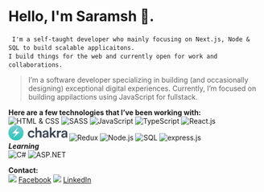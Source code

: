 # Hello, I'm Saramsh 👋.
` I'm a self-taught developer who mainly focusing on Next.js, Node & SQL to build scalable applicaitons.`
<br>
`I build things for the web and currently open for work and collaborations.`
> I’m a software developer specializing in building (and occasionally designing) exceptional digital experiences. Currently, I’m focused on building appilactions using JavaScript for fullstack.

 **Here are a few technologies that I’ve been working with:**
 <br>
 <img title="HTML & CSS" width="auto" height="30px" src="https://banner2.cleanpng.com/20180627/wop/kisspng-web-development-html-css-design-and-build-web-s-berlin-5b3339eb3a1a23.231863701530083819238.jpg">
 <img title="SASS" width="auto" height="30px" src="https://upload.wikimedia.org/wikipedia/commons/thumb/9/96/Sass_Logo_Color.svg/1280px-Sass_Logo_Color.svg.png">
<img title="JavaScript" width="auto" height="30px" src="https://upload.wikimedia.org/wikipedia/commons/thumb/9/99/Unofficial_JavaScript_logo_2.svg/480px-Unofficial_JavaScript_logo_2.svg.png">
<img title="TypeScript" width="auto" height="30px" src="https://upload.wikimedia.org/wikipedia/commons/4/4c/Typescript_logo_2020.svg">
<img title="React.js" width="auto" height="30px" src="https://www.pngfind.com/pngs/m/685-6854970_react-logo-png-png-download-logo-png-reactjs.png">
<img title="Chakra UI" width="auto" height="30px" src="https://raw.githubusercontent.com/chakra-ui/chakra-ui/main/logo/logo-colored@2x.png?raw=true">
<img title="Redux" width="auto" height="30px" src="https://redux.js.org/img/redux-logo-landscape.png">
<img title="Node.js" width="auto" height="30px" src="https://www.svgrepo.com/show/303266/nodejs-icon-logo.svg">
<img title="SQL" width="auto" height="30px" src="https://www.svgrepo.com/show/117653/sql-file-format.svg">
<img title="express.js" width="auto" height="30px" src="https://upload.wikimedia.org/wikipedia/commons/6/64/Expressjs.png">
<br/>
***Learning***
<br/>
<img title="C#" width="auto" height="30px" src="https://seeklogo.com/images/C/c-sharp-c-logo-02F17714BA-seeklogo.com.png">
<img title="ASP.NET" width="auto" height="30px" src="https://msatechnosoft.in/blog/wp-content/uploads/2018/09/asp.net-logo-MSA-Technosoft.png">

**Contact:**
<br>
<img width="30px" height="auto" src="https://upload.wikimedia.org/wikipedia/commons/thumb/d/d5/Facebook_F_icon.svg/2048px-Facebook_F_icon.svg.png">
[Facebook](https://www.facebook.com/profile.php?id=100011637709886) 
<img width="30px" height="auto" src="https://encrypted-tbn0.gstatic.com/images?q=tbn:ANd9GcTmFl9xzvZ0yA-fPGm2_ZV8GBwbX7LXv0C5YHL50xfST4YEUfADp_IzIIbIWaLTpF1GbkA&usqp=CAU">
[LinkedIn](https://www.linkedin.com/in/saramsh-shrestha-843119165/)
